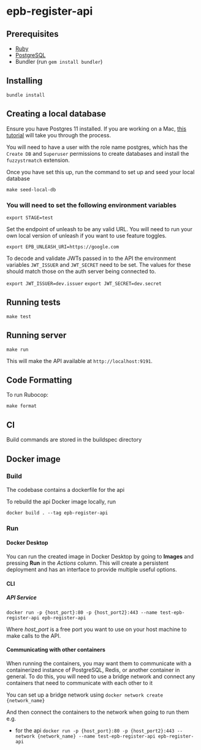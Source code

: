 # epb-register-api

## Prerequisites

* [Ruby](https://www.ruby-lang.org/en/)
* [PostgreSQL](https://www.postgresql.org/)
* Bundler (run `gem install bundler`)

## Installing
`bundle install`

## Creating a local database

Ensure you have Postgres 11 installed. If you are working on a Mac, [this tutorial](https://www.codementor.io/engineerapart/getting-started-with-postgresql-on-mac-osx-are8jcopb) will take you through the process.

You will need to have a user with the role name postgres, which has the `Create DB` and `Superuser` permissions to create databases and install the `fuzzystrmatch` extension.

Once you have set this up, run the command to set up and seed your local database

`make seed-local-db`

### You will need to set the following environment variables

`export STAGE=test`

Set the endpoint of unleash to be any valid URL. You will need to run your own local version of unleash if you want to use feature toggles.  

`export EPB_UNLEASH_URI=https://google.com`

To decode and validate JWTs passed in to the API the environment variables `JWT_ISSUER` and `JWT_SECRET` need to be set. 
The values for these should match those on the auth server being connected to.

`export JWT_ISSUER=dev.issuer`
`export JWT_SECRET=dev.secret`

## Running tests
`make test`

## Running server
`make run`

This will make the API available at `http://localhost:9191`. 

## Code Formatting 
To run Rubocop:

`make format`

## CI
Build commands are stored in the buildspec directory

## Docker image

### Build

The codebase contains a dockerfile for the api

To rebuild the api Docker image locally, run

`docker build . --tag epb-register-api`

### Run

#### Docker Desktop

You can run the created image in Docker Desktop by going to **Images** and pressing **Run** in the *Actions* column.
This will create a persistent deployment and has an interface to provide multiple useful options.

#### CLI

##### API Service

`docker run -p {host_port}:80 -p {host_port2}:443 --name test-epb-register-api epb-register-api`

Where *host_port* is a free port you want to use on your host machine to make calls to the API.

#### Communicating with other containers
When running the containers, you may want them to communicate with a containerized instance of PostgreSQL, Redis, or another container in general.
To do this, you will need to use a bridge network and connect any containers that need to communicate with each other to it

You can set up a bridge network using
`docker network create {network_name}`

And then connect the containers to the network when going to run them e.g.
* for the api `docker run -p {host_port}:80 -p {host_port2}:443 --network {network_name} --name test-epb-register-api epb-register-api`
